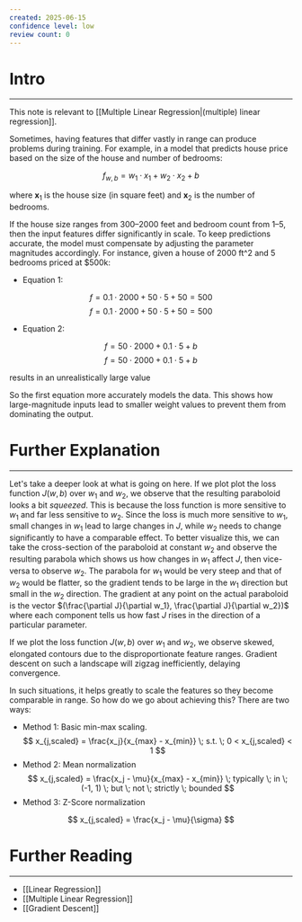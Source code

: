 ```yaml
---
created: 2025-06-15
confidence level: low
review count: 0
---
```

# Intro
---
This note is relevant to [[Multiple Linear Regression|(multiple) linear regression]].

Sometimes, having features that differ vastly in range can produce problems during training. For example, in a model that predicts house price based on the size of the house and number of bedrooms:

$$ f_{w,b} = w_1 \cdot x_1 + w_2 \cdot x_2 + b $$

where $\mathbf x_1$ is the house size (in square feet) and $\mathbf x_2$ is the number of bedrooms.

If the house size ranges from 300–2000 feet and bedroom count from 1–5, then the input features differ significantly in scale. To keep predictions accurate, the model must compensate by adjusting the parameter magnitudes accordingly. For instance, given a house of 2000 ft^2 and 5 bedrooms priced at $500k:

- Equation 1: 

$$ f=0.1⋅2000+50⋅5+50=500 $$
$$ f = 0.1 \cdot 2000 + 50 \cdot 5 + 50 = 500 $$

- Equation 2: 

$$ f=50⋅2000+0.1⋅5+b $$
$$ f = 50 \cdot 2000 + 0.1 \cdot 5 + b $$

results in an unrealistically large value

So the first equation more accurately models the data. This shows how large-magnitude inputs lead to smaller weight values to prevent them from dominating the output.

# Further Explanation
---
Let's take a deeper look at what is going on here. If we plot plot the loss function $J(w,b)$ over $w_1$ and $w_2$, we observe that the resulting paraboloid looks a bit _squeezed_. This is because the loss function is more sensitive to $w_1$ and far less sensitive to $w_2$. Since the loss is much more sensitive to $w_1$​, small changes in $w_1$​ lead to large changes in $J$, while $w_2$ needs to change significantly to have a comparable effect. To better visualize this, we can take the cross-section of the paraboloid at constant $w_2$ and observe the resulting parabola which shows us how changes in $w_1$ affect $J$, then vice-versa to observe $w_2$. The parabola for $w_1$ would be very steep and that of $w_2$ would be flatter, so the gradient tends to be large in the $w_1$ direction but small in the $w_2$ direction. The gradient at any point on the actual paraboloid is the vector $(\frac{\partial J}{\partial w_1}, \frac{\partial J}{\partial w_2})$ where each component tells us how fast $J$ rises in the direction of a particular parameter.

If we plot the loss function $J(w,b)$ over $w_1$ and $w_2$, we observe skewed, elongated contours due to the disproportionate feature ranges. Gradient descent on such a landscape will zigzag inefficiently, delaying convergence.

In such situations, it helps greatly to scale the features so they become comparable in range. So how do we go about achieving this? There are two ways:

- Method 1: Basic min-max scaling.
$$ x_{j,scaled} = \frac{x_j}{x_{max} - x_{min}} \; s.t. \; 0 < x_{j,scaled} < 1 $$
- Method 2: Mean normalization
$$ x_{j,scaled} = \frac{x_j - \mu}{x_{max} - x_{min}} \; typically \; in \; (-1, 1) \; but \; not \; strictly \; bounded $$
- Method 3: Z-Score normalization

$$ x_{j,scaled} = \frac{x_j - \mu}{\sigma} $$

# Further Reading
---
- [[Linear Regression]]
- [[Multiple Linear Regression]]
- [[Gradient Descent]]